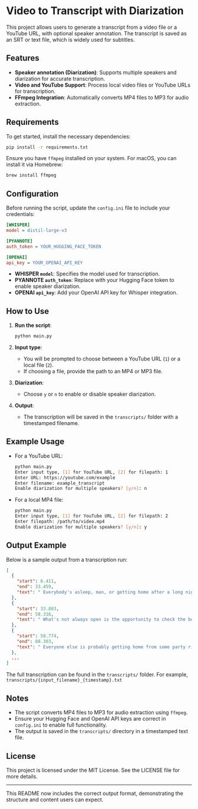 # Video to Transcript with Diarization

This project allows users to generate a transcript from a video file or a YouTube URL, with optional speaker annotation. The transcript is saved as an SRT or text file, which is widely used for subtitles.

## Features
- **Speaker annotation (Diarization)**: Supports multiple speakers and diarization for accurate transcription.
- **Video and YouTube Support**: Process local video files or YouTube URLs for transcription.
- **FFmpeg Integration**: Automatically converts MP4 files to MP3 for audio extraction.

## Requirements

To get started, install the necessary dependencies:

```bash
pip install -r requirements.txt
```

Ensure you have `ffmpeg` installed on your system. For macOS, you can install it via Homebrew:

```bash
brew install ffmpeg
```

## Configuration

Before running the script, update the `config.ini` file to include your credentials:

```ini
[WHISPER]
model = distil-large-v3

[PYANNOTE]
auth_token = YOUR_HUGGING_FACE_TOKEN

[OPENAI]
api_key = YOUR_OPENAI_API_KEY
```

- **WHISPER `model`**: Specifies the model used for transcription.
- **PYANNOTE `auth_token`**: Replace with your Hugging Face token to enable speaker diarization.
- **OPENAI `api_key`**: Add your OpenAI API key for Whisper integration.

## How to Use

1. **Run the script**:
    ```bash
    python main.py
    ```

2. **Input type**: 
    - You will be prompted to choose between a YouTube URL (`1`) or a local file (`2`).
    - If choosing a file, provide the path to an MP4 or MP3 file.

3. **Diarization**: 
    - Choose `y` or `n` to enable or disable speaker diarization.

4. **Output**:
    - The transcription will be saved in the `transcripts/` folder with a timestamped filename.

## Example Usage

- For a YouTube URL:
  ```bash
  python main.py
  Enter input type, [1] for YouTube URL, [2] for filepath: 1
  Enter URL: https://youtube.com/example
  Enter filename: example_transcript
  Enable diarization for multiple speakers? [y/n]: n
  ```

- For a local MP4 file:
  ```bash
  python main.py
  Enter input type, [1] for YouTube URL, [2] for filepath: 2
  Enter filepath: /path/to/video.mp4
  Enable diarization for multiple speakers? [y/n]: y
  ```

## Output Example

Below is a sample output from a transcription run:

```json
[
  {
    "start": 6.411,
    "end": 33.459,
    "text": " Everybody's asleep, man, or getting home after a long night..."
  },
  {
    "start": 33.883,
    "end": 58.316,
    "text": " What's not always open is the opportunity to check the box in life..."
  },
  {
    "start": 58.774,
    "end": 88.303,
    "text": " Everyone else is probably getting home from some party right now..."
  },
  ...
]
```

The full transcription can be found in the `transcripts/` folder. For example, `transcripts/{input_filename}_{timestamp}.txt` 

## Notes
- The script converts MP4 files to MP3 for audio extraction using `ffmpeg`.
- Ensure your Hugging Face and OpenAI API keys are correct in `config.ini` to enable full functionality.
- The output is saved in the `transcripts/` directory in a timestamped text file.

## License

This project is licensed under the MIT License. See the LICENSE file for more details.

---

This README now includes the correct output format, demonstrating the structure and content users can expect.